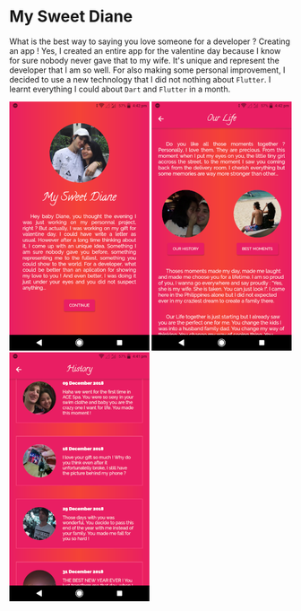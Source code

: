 # My Sweet Diane

What is the best way to saying you love someone for a developer ? Creating an app ! Yes, I created an entire app for the valentine day because I know for sure nobody never gave that to my wife. It's unique and represent the developer that I am so well. For also making some personal improvement, I decided to use a new technology that I did not nothing about `Flutter`. I learnt everything I could about `Dart` and `Flutter` in a month.

![Alt text](documentation/app/1.png?raw=true "My Sweet Diane 1")
![Alt text](documentation/app/2.png?raw=true "My Sweet Diane 2")
![Alt text](documentation/app/3.png?raw=true "My Sweet Diane 3")
